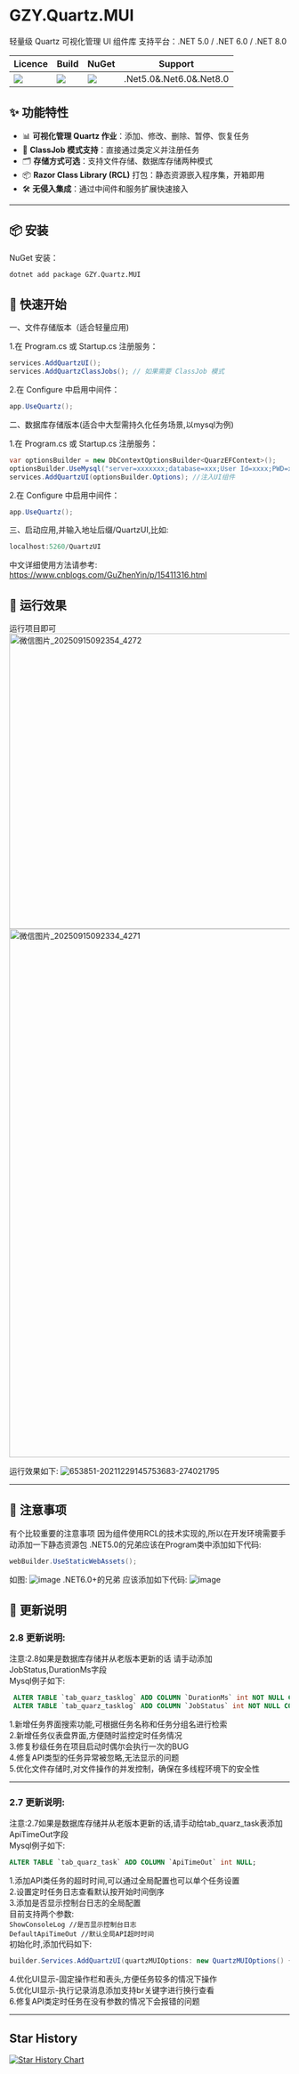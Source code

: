 # GZY.Quartz.MUI
轻量级 Quartz 可视化管理 UI 组件库
支持平台：.NET 5.0 / .NET 6.0 / .NET 8.0

|Licence| Build | NuGet | Support |
|--|--|--|--|
|![](https://svg.hamm.cn/badge.svg?key=Licence&value=MIT&color=e0861a)|![](https://svg.hamm.cn/badge.svg?key=.Net5.0&value=passing&color=45b97c)|[![](https://img.shields.io/nuget/dt/GZY.Quartz.MUI)](https://www.nuget.org/packages/GZY.Quartz.MUI)|.Net5.0&.Net6.0&.Net8.0

## ✨ 功能特性

- 📊 **可视化管理 Quartz 作业**：添加、修改、删除、暂停、恢复任务  
- 🔌 **ClassJob 模式支持**：直接通过类定义并注册任务  
- 🗂️ **存储方式可选**：支持文件存储、数据库存储两种模式  
- 📦 **Razor Class Library (RCL)** 打包：静态资源嵌入程序集，开箱即用  
- 🛠️ **无侵入集成**：通过中间件和服务扩展快速接入  

---

## 📦 安装

NuGet 安装：  

```bash
dotnet add package GZY.Quartz.MUI
```

## 🚀 快速开始

一、文件存储版本（适合轻量应用)

1.在 Program.cs 或 Startup.cs 注册服务： 

```csharp
services.AddQuartzUI();
services.AddQuartzClassJobs(); // 如果需要 ClassJob 模式
```
2.在 Configure 中启用中间件：
```csharp
app.UseQuartz();
```

二、数据库存储版本(适合中大型需持久化任务场景,以mysql为例)

1.在 Program.cs 或 Startup.cs 注册服务：
```csharp
var optionsBuilder = new DbContextOptionsBuilder<QuarzEFContext>();
optionsBuilder.UseMysql("server=xxxxxxx;database=xxx;User Id=xxxx;PWD=xxxx", b => b.MaxBatchSize(1));//创建数据库连接
services.AddQuartzUI(optionsBuilder.Options); //注入UI组件
```
2.在 Configure 中启用中间件：
```csharp
app.UseQuartz();
```

三、启动应用,并输入地址后缀/QuartzUI,比如:
```csharp
localhost:5260/QuartzUI
```

中文详细使用方法请参考:
https://www.cnblogs.com/GuZhenYin/p/15411316.html  

## 📸 运行效果
运行项目即可   
<img width="1883" height="531" alt="微信图片_20250915092354_4272" src="https://github.com/user-attachments/assets/f86ac1e3-66b0-44a7-8cb2-3d6cd13ae7eb" />
<img width="1893" height="950" alt="微信图片_20250915092334_4271" src="https://github.com/user-attachments/assets/b4e9adc7-30ea-49ce-9145-48e40e14fb0f" />

运行效果如下:
  ![653851-20211229145753683-274021795](https://github.com/l2999019/GZY.Quartz.MUI/assets/10385855/3bcafe20-b779-48ab-a51d-67afcb199601)

---

## 🤝 注意事项
有个比较重要的注意事项
因为组件使用RCL的技术实现的,所以在开发环境需要手动添加一下静态资源包
.NET5.0的兄弟应该在Program类中添加如下代码:
```csharp
webBuilder.UseStaticWebAssets();
```
如图:
![image](https://github.com/l2999019/GZY.Quartz.MUI/assets/10385855/0c5cd8b7-00e8-439b-8131-58bfd5a1acc0)
.NET6.0+的兄弟 应该添加如下代码:
![image](https://github.com/l2999019/GZY.Quartz.MUI/assets/10385855/cc0034ba-d126-463e-bca7-7bed395d3726)

## 📝 更新说明
 ### 2.8 更新说明:
 注意:2.8如果是数据库存储并从老版本更新的话 请手动添加JobStatus,DurationMs字段</br>
 Mysql例子如下:</br>
 ```sql
  ALTER TABLE `tab_quarz_tasklog` ADD COLUMN `DurationMs` int NOT NULL COMMENT '任务耗时(毫秒)';
  ALTER TABLE `tab_quarz_tasklog` ADD COLUMN `JobStatus` int NOT NULL COMMENT '任务执行结果';
 ```
 1.新增任务界面搜索功能,可根据任务名称和任务分组名进行检索</br>
 2.新增任务仪表盘界面,方便随时监控定时任务情况</br>
 3.修复秒级任务在项目启动时偶尔会执行一次的BUG </br>
 4.修复API类型的任务异常被忽略,无法显示的问题</br>
 5.优化文件存储时,对文件操作的并发控制，确保在多线程环境下的安全性</br>
 
 ---
 ### 2.7 更新说明:
 注意:2.7如果是数据库存储并从老版本更新的话,请手动给tab_quarz_task表添加ApiTimeOut字段</br>
 Mysql例子如下:</br>
 ```sql
 ALTER TABLE `tab_quarz_task` ADD COLUMN `ApiTimeOut` int NULL;
 ```
 1.添加API类任务的超时时间,可以通过全局配置也可以单个任务设置</br>
 2.设置定时任务日志查看默认按开始时间倒序</br>
 3.添加是否显示控制台日志的全局配置 </br>
   目前支持两个参数:<br />
   `ShowConsoleLog //是否显示控制台日志` <br />
   `DefaultApiTimeOut //默认全局API超时时间` <br />
   初始化时,添加代码如下:
   ```csharp
   builder.Services.AddQuartzUI(quartzMUIOptions: new QuartzMUIOptions() { ShowConsoleLog=false,DefaultApiTimeOut=10});
   ```
 4.优化UI显示-固定操作栏和表头,方便任务较多的情况下操作</br>
 5.优化UI显示-执行记录消息添加支持br关键字进行换行查看</br>
 6.修复API类定时任务在没有参数的情况下会报错的问题</br>
 
 ---


## Star History

[![Star History Chart](https://api.star-history.com/svg?repos=l2999019/GZY.Quartz.MUI&type=Date)](https://www.star-history.com/#l2999019/GZY.Quartz.MUI&Date)

